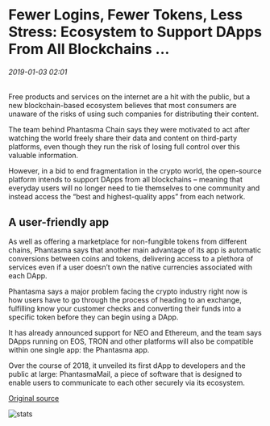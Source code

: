 # Fewer Logins, Fewer Tokens, Less Stress: Ecosystem to Support DApps From All Blockchains ...

###### 2019-01-03 02:01

Free products and services on the internet are a hit with the public, but a new blockchain-based ecosystem believes that most consumers are unaware of the risks of using such companies for distributing their content.

The team behind Phantasma Chain says they were motivated to act after watching the world freely share their data and content on third-party platforms, even though they run the risk of losing full control over this valuable information.

However, in a bid to end fragmentation in the crypto world, the open-source platform intends to support DApps from all blockchains – meaning that everyday users will no longer need to tie themselves to one community and instead access the “best and highest-quality apps” from each network.

## A user-friendly app

As well as offering a marketplace for non-fungible tokens from different chains, Phantasma says that another main advantage of its app is automatic conversions between coins and tokens, delivering access to a plethora of services even if a user doesn’t own the native currencies associated with each DApp.

Phantasma says a major problem facing the crypto industry right now is how users have to go through the process of heading to an exchange, fulfilling know your customer checks and converting their funds into a specific token before they can begin using a DApp.

It has already announced support for NEO and Ethereum, and the team says DApps running on EOS, TRON and other platforms will also be compatible within one single app: the Phantasma app.

Over the course of 2018, it unveiled its first dApp to developers and the public at large: PhantasmaMail, a piece of software that is designed to enable users to communicate to each other securely via its ecosystem.

[Original source](https://cointelegraph.com/news/fewer-logins-fewer-tokens-less-stress-ecosystem-to-support-dapps-from-all-blockchains)

![stats](https://c.statcounter.com/11760860/0/a89fa40b/1/ "stats")